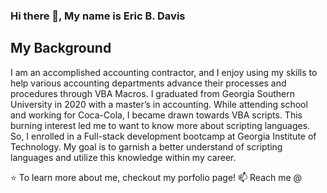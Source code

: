 ### Hi there 👋, My name is Eric B. Davis

## My Background

I am an accomplished accounting contractor, and I enjoy using my skills to help various accounting departments advance their processes and procedures through VBA Macros. I graduated from Georgia Southern University in 2020 with a master’s in accounting. While attending school and working for Coca-Cola, I became drawn towards VBA scripts. This burning interest led me to want to know more about scripting languages. So, I enrolled in a Full-stack development bootcamp at Georgia Institute of Technology. My goal is to garnish a better understand of scripting languages and utilize this knowledge within my career. 

⭐ To learn more about me, checkout my porfolio page!
📫 Reach me @ 

<!--
**edavis56/edavis56** is a ✨ _special_ ✨ repository because its `README.md` (this file) appears on your GitHub profile.
-->

